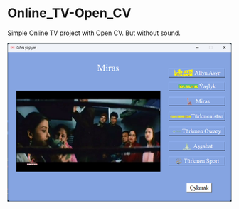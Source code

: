 # Online_TV-Open_CV
Simple Online TV project with Open CV. But without sound.

<img src="https://github.com/ShanazarDev/Online_TV-Open_CV/blob/main/img/Main.png">
